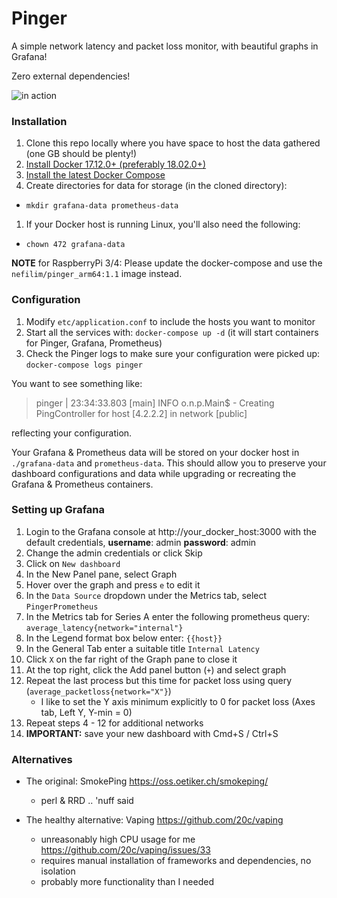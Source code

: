 # Pinger

A simple network latency and packet loss monitor, with beautiful graphs in Grafana!

Zero external dependencies!

![in action](https://s3-us-west-2.amazonaws.com/pinger-static/pinger.png#2)

### Installation

1. Clone this repo locally where you have space to host the data gathered (one GB should be plenty!) 
1. [Install Docker 17.12.0+ (preferably 18.02.0+)](https://docs.docker.com/install/)
1. [Install the latest Docker Compose](https://docs.docker.com/compose/install/)
1. Create directories for data for storage (in the cloned directory): 
  * `mkdir grafana-data prometheus-data`
1. If your Docker host is running Linux, you'll also need the following:
  * `chown 472 grafana-data`
  
**NOTE** for RaspberryPi 3/4: Please update the docker-compose and use the `nefilim/pinger_arm64:1.1` image instead.   
  
### Configuration

1. Modify `etc/application.conf` to include the hosts you want to monitor
1. Start all the services with: `docker-compose up -d` (it will start containers for Pinger, Grafana, Prometheus)
1. Check the Pinger logs to make sure your configuration were picked up: `docker-compose logs pinger`
 
You want to see something like:

> pinger        | 23:34:33.803 [main] INFO  o.n.p.Main$ - Creating PingController for host [4.2.2.2] in network [public] 

reflecting your configuration.

Your Grafana & Prometheus data will be stored on your docker host in `./grafana-data` and `prometheus-data`. This should allow you to preserve your dashboard configurations and data while upgrading or recreating the Grafana & Prometheus containers.

### Setting up Grafana

1. Login to the Grafana console at http://your_docker_host:3000 with the default credentials, **username**: admin **password**: admin
1. Change the admin credentials or click Skip
1. Click on `New dashboard`
1. In the New Panel pane, select Graph
1. Hover over the graph and press `e` to edit it
1. In the `Data Source` dropdown under the Metrics tab, select `PingerPrometheus`
1. In the Metrics tab for Series A enter the following prometheus query: `average_latency{network="internal"}`
1. In the Legend format box below enter: `{{host}}`
1. In the General Tab enter a suitable title `Internal Latency`
1. Click `X` on the far right of the Graph pane to close it
1. At the top right, click the Add panel button (`+`) and select graph
1. Repeat the last process but this time for packet loss using query (`average_packetloss{network="X"}`)
   - I like to set the Y axis minimum explicitly to 0 for packet loss (Axes tab, Left Y, Y-min = 0)
1. Repeat steps 4 - 12 for additional networks
1. **IMPORTANT:** save your new dashboard with Cmd+S / Ctrl+S 


### Alternatives 

- The original: SmokePing https://oss.oetiker.ch/smokeping/ 
  - perl & RRD .. 'nuff said

- The healthy alternative: Vaping https://github.com/20c/vaping 
  - unreasonably high CPU usage for me https://github.com/20c/vaping/issues/33
  - requires manual installation of frameworks and dependencies, no isolation 
  - probably more functionality than I needed


 
